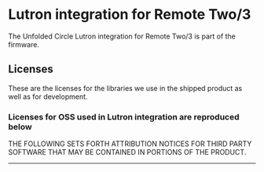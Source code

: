 # Lutron integration for Remote Two/3
The Unfolded Circle Lutron integration for Remote Two/3 is part of the firmware.

## Licenses
These are the licenses for the libraries we use in the shipped product as well as for development.
### Licenses for OSS used in Lutron integration are reproduced below
THE FOLLOWING SETS FORTH ATTRIBUTION NOTICES FOR THIRD PARTY SOFTWARE THAT MAY BE CONTAINED IN PORTIONS OF THE PRODUCT.

---
